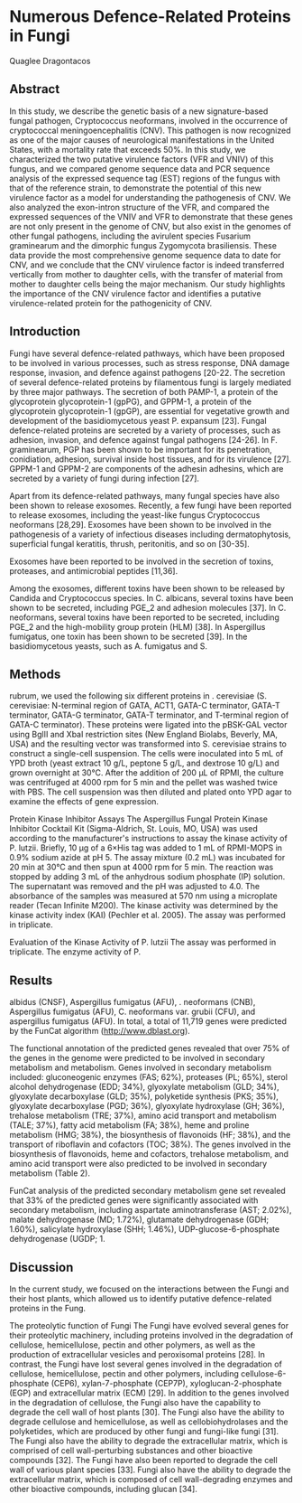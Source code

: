 # Numerous Defence-Related Proteins in Fungi
Quaglee Dragontacos


## Abstract
In this study, we describe the genetic basis of a new signature-based fungal pathogen, Cryptococcus neoformans, involved in the occurrence of cryptococcal meningoencephalitis (CNV). This pathogen is now recognized as one of the major causes of neurological manifestations in the United States, with a mortality rate that exceeds 50%. In this study, we characterized the two putative virulence factors (VFR and VNIV) of this fungus, and we compared genome sequence data and PCR sequence analysis of the expressed sequence tag (EST) regions of the fungus with that of the reference strain, to demonstrate the potential of this new virulence factor as a model for understanding the pathogenesis of CNV. We also analyzed the exon-intron structure of the VFR, and compared the expressed sequences of the VNIV and VFR to demonstrate that these genes are not only present in the genome of CNV, but also exist in the genomes of other fungal pathogens, including the avirulent species Fusarium graminearum and the dimorphic fungus Zygomycota brasiliensis. These data provide the most comprehensive genome sequence data to date for CNV, and we conclude that the CNV virulence factor is indeed transferred vertically from mother to daughter cells, with the transfer of material from mother to daughter cells being the major mechanism. Our study highlights the importance of the CNV virulence factor and identifies a putative virulence-related protein for the pathogenicity of CNV.


## Introduction
Fungi have several defence-related pathways, which have been proposed to be involved in various processes, such as stress response, DNA damage response, invasion, and defence against pathogens [20-22. The secretion of several defence-related proteins by filamentous fungi is largely mediated by three major pathways. The secretion of both PAMP-1, a protein of the glycoprotein glycoprotein-1 (gpPG), and GPPM-1, a protein of the glycoprotein glycoprotein-1 (gpGP), are essential for vegetative growth and development of the basidiomycetous yeast P. expansum [23]. Fungal defence-related proteins are secreted by a variety of processes, such as adhesion, invasion, and defence against fungal pathogens [24-26]. In F. graminearum, PGP has been shown to be important for its penetration, conidiation, adhesion, survival inside host tissues, and for its virulence [27]. GPPM-1 and GPPM-2 are components of the adhesin adhesins, which are secreted by a variety of fungi during infection [27].

Apart from its defence-related pathways, many fungal species have also been shown to release exosomes. Recently, a few fungi have been reported to release exosomes, including the yeast-like fungus Cryptococcus neoformans [28,29]. Exosomes have been shown to be involved in the pathogenesis of a variety of infectious diseases including dermatophytosis, superficial fungal keratitis, thrush, peritonitis, and so on [30-35].

Exosomes have been reported to be involved in the secretion of toxins, proteases, and antimicrobial peptides [11,36].

Among the exosomes, different toxins have been shown to be released by Candida and Cryptococcus species. In C. albicans, several toxins have been shown to be secreted, including PGE_2 and adhesion molecules [37]. In C. neoformans, several toxins have been reported to be secreted, including PGE_2 and the high-mobility group protein (HLM) [38]. In Aspergillus fumigatus, one toxin has been shown to be secreted [39]. In the basidiomycetous yeasts, such as A. fumigatus and S.


## Methods
rubrum, we used the following six different proteins in . cerevisiae (S. cerevisiae: N-terminal region of GATA, ACT1, GATA-C terminator, GATA-T terminator, GATA-G terminator, GATA-T terminator, and T-terminal region of GATA-C terminator). These proteins were ligated into the pBSK-GAL vector using BglII and XbaI restriction sites (New England Biolabs, Beverly, MA, USA) and the resulting vector was transformed into S. cerevisiae strains to construct a single-cell suspension. The cells were inoculated into 5 mL of YPD broth (yeast extract 10 g/L, peptone 5 g/L, and dextrose 10 g/L) and grown overnight at 30°C. After the addition of 200 µL of RPMI, the culture was centrifuged at 4000 rpm for 5 min and the pellet was washed twice with PBS. The cell suspension was then diluted and plated onto YPD agar to examine the effects of gene expression.

Protein Kinase Inhibitor Assays
The Aspergillus Fungal Protein Kinase Inhibitor Cocktail Kit (Sigma-Aldrich, St. Louis, MO, USA) was used according to the manufacturer's instructions to assay the kinase activity of P. lutzii. Briefly, 10 µg of a 6×His tag was added to 1 mL of RPMI-MOPS in 0.9% sodium azide at pH 5. The assay mixture (0.2 mL) was incubated for 20 min at 30°C and then spun at 4000 rpm for 5 min. The reaction was stopped by adding 3 mL of the anhydrous sodium phosphate (IP) solution. The supernatant was removed and the pH was adjusted to 4.0. The absorbance of the samples was measured at 570 nm using a microplate reader (Tecan Infinite M200). The kinase activity was determined by the kinase activity index (KAI) (Pechler et al. 2005). The assay was performed in triplicate.

Evaluation of the Kinase Activity of P. lutzii
The assay was performed in triplicate. The enzyme activity of P.


## Results
albidus (CNSF), Aspergillus fumigatus (AFU), . neoformans (CNB), Aspergillus fumigatus (AFU), C. neoformans var. grubii (CFU), and aspergillus fumigatus (AFU). In total, a total of 11,719 genes were predicted by the FunCat algorithm (http://www.dblast.org).

The functional annotation of the predicted genes revealed that over 75% of the genes in the genome were predicted to be involved in secondary metabolism and metabolism. Genes involved in secondary metabolism included: gluconeogenic enzymes (FAS; 62%), proteases (PL; 65%), sterol alcohol dehydrogenase (EDD; 34%), glyoxylate metabolism (GLD; 34%), glyoxylate decarboxylase (GLD; 35%), polyketide synthesis (PKS; 35%), glyoxylate decarboxylase (PGD; 36%), glyoxylate hydroxylase (GH; 36%), trehalose metabolism (TRE; 37%), amino acid transport and metabolism (TALE; 37%), fatty acid metabolism (FA; 38%), heme and proline metabolism (HMG; 38%), the biosynthesis of flavonoids (HF; 38%), and the transport of riboflavin and cofactors (TOC; 38%). The genes involved in the biosynthesis of flavonoids, heme and cofactors, trehalose metabolism, and amino acid transport were also predicted to be involved in secondary metabolism (Table 2).

FunCat analysis of the predicted secondary metabolism gene set revealed that 33% of the predicted genes were significantly associated with secondary metabolism, including aspartate aminotransferase (AST; 2.02%), malate dehydrogenase (MD; 1.72%), glutamate dehydrogenase (GDH; 1.60%), salicylate hydroxylase (SHH; 1.46%), UDP-glucose-6-phosphate dehydrogenase (UGDP; 1.


## Discussion
In the current study, we focused on the interactions between the Fungi and their host plants, which allowed us to identify putative defence-related proteins in the Fung.

The proteolytic function of Fungi
The Fungi have evolved several genes for their proteolytic machinery, including proteins involved in the degradation of cellulose, hemicellulose, pectin and other polymers, as well as the production of extracellular vesicles and peroxisomal proteins [28]. In contrast, the Fungi have lost several genes involved in the degradation of cellulose, hemicellulose, pectin and other polymers, including cellulose-6-phosphate (CEP6), xylan-7-phosphate (CEP7P), xyloglucan-2-phosphate (EGP) and extracellular matrix (ECM) [29]. In addition to the genes involved in the degradation of cellulose, the Fungi also have the capability to degrade the cell wall of host plants [30]. The Fungi also have the ability to degrade cellulose and hemicellulose, as well as cellobiohydrolases and the polyketides, which are produced by other fungi and fungi-like fungi [31]. The Fungi also have the ability to degrade the extracellular matrix, which is comprised of cell wall-perturbing substances and other bioactive compounds [32]. The Fungi have also been reported to degrade the cell wall of various plant species [33]. Fungi also have the ability to degrade the extracellular matrix, which is composed of cell wall-degrading enzymes and other bioactive compounds, including glucan [34].
